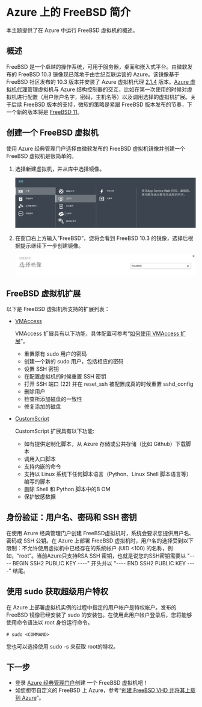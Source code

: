 <properties
	pageTitle="Azure 上的 FreeBSD 简介 | Azure"
	description="学习在 Azure 使用 FreeBSD 虚拟机"
	services="virtual-machines-linux"
	documentationCenter=""
	authors="KylieLiang"
	manager="timlt"
	editor=""
	tags="azure-service-management"/>

<tags
	ms.service="virtual-machines-linux"
	ms.date="08/27/2016"
	wacn.date="09/09/2016"/>

# Azure 上的 FreeBSD 简介

本主题提供了在 Azure 中运行 FreeBSD 虚拟机的概述。

## 概述

FreeBSD 是一个卓越的操作系统，可用于服务器，桌面和嵌入式平台。由微软发布的 FreeBSD 10.3 镜像现已落地于由世纪互联运营的 Azure。该镜像基于 FreeBSD 社区发布的 10.3 版本并安装了 Azure 虚拟机代理 [2.1.4](https://github.com/Azure/WALinuxAgent/releases/tag/v2.1.4) 版本。[Azure 虚拟机代理](/documentation/articles/virtual-machines-linux-agent-user-guide/)管理虚拟机与 Azure 结构控制器的交互，比如在第一次使用的时候对虚拟机进行配置（用户账户名字，密码，主机名等）以及调用选择的虚拟机扩展。关于后续 FreeBSD 版本的支持，微软的策略是紧跟 FreeBSD 版本发布的节奏，下一个新的版本将是 [FreeBSD 11](https://www.freebsd.org/releases/11.0R/schedule.html)。

## 创建一个 FreeBSD 虚拟机

使用 Azure 经典管理门户选择由微软发布的 FreeBSD 虚拟机镜像并创建一个 FreeBSD 虚拟机是很简单的。

1. 选择新建虚拟机，并从库中选择镜像。

	![](./media/virtual-machines-freebsd-intro-on-azure/classic_create_freebsd.png)

2. 在窗口右上方输入”FreeBSD”，您将会看到 FreeBSD 10.3 的镜像，选择后根据提示继续下一步创建镜像。

	![](./media/virtual-machines-freebsd-intro-on-azure/classic_choose_freebsd.png)

## FreeBSD 虚拟机扩展

以下是 FreeBSD 虚拟机所支持的扩展列表：

* [VMAccess](https://github.com/Azure/azure-linux-extensions/tree/master/VMAccess)

	VMAccess 扩展具有以下功能，具体配置可参考“[如何使用 VMAccess 扩展](/documentation/articles/virtual-machines-linux-classic-reset-access/)”。

	*	重置原有 sudo 用户的密码
	*	创建一个新的 sudo 用户，包括相应的密码
	*	设置 SSH 密钥 
	*	在配置虚拟机的时候重置 SSH 密钥
	*	打开 SSH 端口 (22) 并在 reset_ssh 被配置成真的时候重置 sshd_config
	*	删除用户
	*	检查所添加磁盘的一致性
	*	修复添加的磁盘

* [CustomScript](https://github.com/Azure/azure-linux-extensions/tree/master/CustomScript)

	CustomScript 扩展具有以下功能:

	*	如有提供定制化脚本，从 Azure 存储或公共存储（比如 Github）下载脚本
	*	调用入口脚本
	*	支持内嵌的命令
	*	支持以 Linux 系统下任何脚本语言（Python、Linux Shell 脚本语言等）编写的脚本
	*	删除 Shell 和 Python 脚本中的B OM
	*	保护敏感数据

## 身份验证：用户名、密码和 SSH 密钥

在使用 Azure 经典管理门户创建 FreeBSD虚拟机时，系统会要求您提供用户名、密码或 SSH 公钥。在 Azure 上部署 FreeBSD 虚拟机时，用户名的选择受到以下限制：不允许使用虚拟机中已经存在的系统帐户 (UID <100) 的名称，例如，“root”。当前Azure只支持RSA SSH 密钥，也就是说您的SSH密钥需要以 "---- BEGIN SSH2 PUBLIC KEY ----" 开头并以 "---- END SSH2 PUBLIC KEY ----" 结尾。

## 使用 sudo 获取超级用户特权

在 Azure 上部署虚拟机实例的过程中指定的用户帐户是特权帐户。发布的 FreeBSD 镜像已经安装了 sudo 的安装包。在使用此用户帐户登录后，您将能够使用命令语法以 root 身份运行命令。

	# sudo <COMMAND>

您也可以选择使用 sudo -s 来获取 root的特权。

## 下一步

*	登录 [Azure 经典管理门户](https://manage.windowsazure.cn/)创建 一个 FreeBSD 虚拟机吧！
*	如您想带自定义的 FreeBSD 上 Azure，参考“[创建 FreeBSD VHD 并将其上载到 Azure](/documentation/articles/virtual-machines-freebsd-create-upload-vhd)”。

